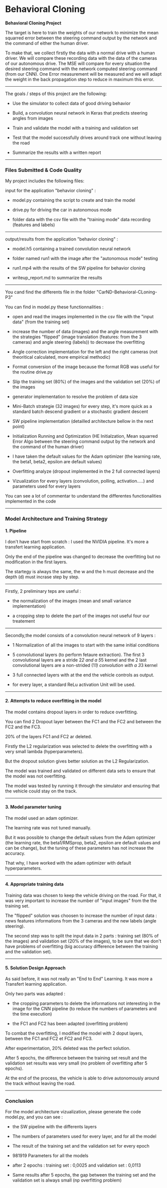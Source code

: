 # **Behavioral Cloning** 

**Behavioral Cloning Project**

The target is here to train the weights of our network to minimize the mean squarred error between the steering command output by the 
network and the command of either the human driver.

To make that, we collect firstly the data with a normal drive with a human driver. We will compare these recording data with the data of 
the cameras of our autonomous drive. The MSE will compare for every situation the desired steering command with the network computed
steering command (from our CNN). One Error measurement will be measured and we will adapt the weight in the back propagation step to 
reduce in maximum this error.

---------------------------------------------------------------------------------------------

The goals / steps of this project are the following:

* Use the simulator to collect data of good driving behavior

* Build, a convolution neural network in Keras that predicts steering angles from images

* Train and validate the model with a training and validation set

* Test that the model successfully drives around track one without leaving the road

* Summarize the results with a written report

-----------------------------------------------------------------------------------------------

### Files Submitted & Code Quality

My project includes the following files:

input for the application "behavior cloning" : 

* model.py containing the script to create and train the model

* drive.py for driving the car in autonomous mode

* folder data with the csv file with the "training mode" data recording (features and labels)

-----------------------------------------------------------------------------------------------

output/results from the application "behavior cloning" :

* model.h5 containing a trained convolution neural network

* folder named run1 with the image after the "autonomous mode" testing

* run1.mp4 with the results of the SW pipeline for behavior cloning

* writeup_report.md to summarize the results

--------------------------------------------------------------------------------------------------

You cand find the differents file in the folder "CarND-Behavioral-CLoning-P3"

You can find in model.py these functionnalities :

   - open and read the images implemented in the csv file with the "input data" (from the training set)
   
   - increase the number of data (images) and the angle measurement with the strategies "flipped" 
   (image translation (features: from the 3 cameras) and angle steering (labels)) to decrease the overfitting

   - Angle correction implementation for the left and the right cameras (not theoritical calculated, more empirical methodic)

   - Format conversion of the image because the format RGB was useful for the routine drive.py

   - Slip the training set (80%) of the images and the validation set (20%) of the images

   - generator implementation to resolve the problem of data size

   - Mini-Batch strategie (32 images) for every step, 
   it's more quick as a standard batch descend gradient or a stochastic gradient descent

   - SW pipeline implementation (detailled architecture bellow in the next point)

   - Initialization Running and Optimization 
   (HE Initialzation, Mean squarred Error Algo between the steering command output by the network and the command of the human driver)

   - I have taken the default values for the Adam optimizer (the learning rate, the beta1, beta2, epsilon are default values)

   - Overfitting analyze (dropout implemented in the 2 full connected layers)

   - Vizualization for every layers (convolution, polling, activation.....) and parameters used for every layers

You can see a lot of commentar to understand the differentes functionalities implemented in the code

------------------------------------------------------------------------------------------------------------


### Model Architecture and Training Strategy

#### 1. Pipeline

I don't have start from scratch : I used the NVIDIA pipeline. It's more a transfert learning application.

Only the end of the pipeline was changed to decrease the overfitting but no modification in the first layers.

The startegy is always the same, the w and the h must decrease and the depth (d) must incrase step by step.


-----------------------------------------------------------------------------------------------------------
Firstly, 2 preliminary teps are useful :

   - the normalization of the images (mean and small variance implementation)

   - a cropping step to delete the part of the images not useful four our treatement

-------------------------------------------------------------------------------------------------------------

Secondly,the model consists of a convolution neural network of 9 layers :

   - 1 Normalization of all the images to start with the same initial conditions

   - 5 convolutional layers (to perform fetaure extraction). The first 3 convolutional layers are a stride 2*2 and a 5*5 kernel and the 2  last convolutional layers are a non-strided (1*1) convolution with a 3*3 kernel

   - 3 full connected layers with at the end the vehicle controls as output.

   - for every layer, a standard ReLu activation Unit will be used.
   

-----------------------------------------------------------------------------------------------------------


#### 2. Attempts to reduce overfitting in the model

The model contains dropout layers in order to reduce overfitting.

You can find 2 Dropout layer between the FC1 and the FC2 and between the FC2 and the FC3.

20% of the layers FC1 and FC2 ar deleted.

Firstly the L2 regularization was selected to delete the overfitting with a very small lambda (hyperparameters). 

But the dropout solution gives better solution as the L2 Regularization.

The model was trained and validated on different data sets to ensure that the model was not overfitting.

The model was tested by running it through the simulator and ensuring that the vehicle could stay on the track.

--------------------------------------------------------------------------------------------------------------


#### 3. Model parameter tuning

The model used an adam optimizer. 

The learning rate was not tuned manually.

But it was possible to change the default values from the Adam optimizer (the learning rate, the beta1/RMSprop, beta2, epsilon are default values and can be change), but the tuning of these parameters has not increase the accuracy. 

That why, I have worked with the adam optimizer with default hyperparameters. 


----------------------------------------------------------------------------------------------------------------

#### 4. Appropriate training data

Training data was chosen to keep the vehicle driving on the road. For that, it was very important to increase the number of "input images" from the the training set. 

The "flipped" solution was choosen to increase the number of input data : news features informations from the 3 cameras and the new labels (angle steering).

The second step was to split the input data in 2 parts : training set (80% of the images) and validation set (20% of the images), to be sure that we don't have problems of overfitting (big accuracy difference between the training and the validation set).


---------------------------------------------------------------------------------------------------------------------


#### 5. Solution Design Approach

As said before, it was not really an "End to End" Learning. It was more a Transfert learning application.

Only two parts was adapted :

  -  the cropping parameters to delete the informations not interesting in the image for the CNN pipeline (to reduce the numbers of parameters and the time execution)

  -  the FC1 and FC2 has been adapted (overfitting problem) 

To combat the overfitting, I modified the model with 2 doput layers, between the FC1 and FC2 et FC2 and FC3. 

After experimentation, 20% deleted was the perfect solution.

After 5 epochs, the difference between the training set result and the validation set results was very small (no problem of overfitting after 5 epochs). 

At the end of the process, the vehicle is able to drive autonomously around the track without leaving the road.


-----------------------------------------------------------------------------------------------------------------------

### Conclusion

For the model architecture vizualization, please generate the code model.py, and you can see :

- the SW pipeline with the differents layers

- The numbers of parameters used for every layer, and for all the model

- The result of the training set and the validation set for every epoch

- 981919 Parameters for all the models

- after 2 epochs : training set : 0,0025 and validation set : 0,0113

- Same results after 5 epochs, the gap between the training set and the validation set is always small (np overfitting problem)
